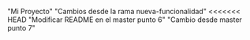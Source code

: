 "Mi Proyecto" 
"Cambios desde la rama nueva-funcionalidad" 
<<<<<<< HEAD
"Modificar README en el master punto 6" 
"Cambio desde master punto 7" 
